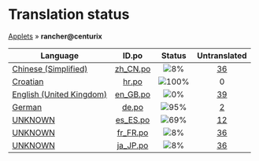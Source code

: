 # Translation status
[Applets](../../README.md) &#187; **rancher@centurix**

Language | ID.po | Status | Untranslated
---------|:--:|:------:|:-----------:
[Chinese (Simplified)](../../language-status/zh_CN.md) | [zh_CN.po](po/zh_CN.po) | ![8%](http://progressed.io/bar/8) | [36](untranslated-po/zh_CN.po)
[Croatian](../../language-status/hr.md) | [hr.po](po/hr.po) | ![100%](http://progressed.io/bar/100) | 0
[English (United Kingdom)](../../language-status/en_GB.md) | [en_GB.po](po/en_GB.po) | ![0%](http://progressed.io/bar/0) | [39](untranslated-po/en_GB.po)
[German](../../language-status/de.md) | [de.po](po/de.po) | ![95%](http://progressed.io/bar/95) | [2](untranslated-po/de.po)
[UNKNOWN](../../language-status/es_ES.md) | [es_ES.po](po/es_ES.po) | ![69%](http://progressed.io/bar/69) | [12](untranslated-po/es_ES.po)
[UNKNOWN](../../language-status/fr_FR.md) | [fr_FR.po](po/fr_FR.po) | ![8%](http://progressed.io/bar/8) | [36](untranslated-po/fr_FR.po)
[UNKNOWN](../../language-status/ja_JP.md) | [ja_JP.po](po/ja_JP.po) | ![8%](http://progressed.io/bar/8) | [36](untranslated-po/ja_JP.po)

